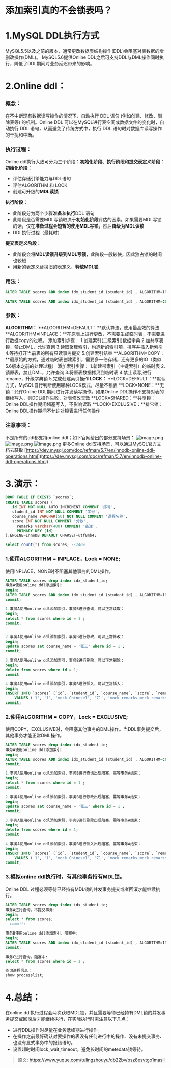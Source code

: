 # 添加索引真的不会锁表吗？


# 1.MySQL DDL执行方式
MySQL5.5以及之前的版本，通常更改数据表结构操作(DDL)会阻塞对表数据的增删改操作(DML)。
MySQL5.6提供Online DDL之后可支持DDL与DML操作同时执行，降低了DDL期间对业务延迟带来的影响。

# 2.Online ddl：

### 概念：
在不中断现有数据读写操作的情况下，自动执行 DDL 语句 (例如创建、修改、删除表等) 的机制。Online DDL 可以在MySQL进行表空间或数据文件的变化时，自动执行 DDL 语句，从而避免了传统方式中，执行 DDL 语句时对数据库读写操作的干扰和中断。

### 执行过程：
Online ddl执行大致可分为三个阶段：**初始化阶段、执行阶段和提交表定义阶段**：
**初始化阶段：**

- 评估存储引擎能力与DDL语句
- 评估ALGORITHM 和 LOCK
- 创建可升级的**MDL读锁**

**执行阶段：**

- 此阶段分为两个步骤**准备**和**执行**DDL 语句
- 此阶段是否需要MDL写锁取决于**初始化阶段**评估的因素。如果需要MDL写锁的话，仅在**准备过程**会**短暂的使用MDL写锁**，然后**降级为MDL读锁**
- DDL执行过程（最耗时）

**提交表定义阶段：**

- 此阶段会将**MDL读锁升级到MDL写锁**，此阶段一般较快，因此独占锁的时间也较短
- 用新的表定义替换旧的表定义，**释放MDL锁**

### 用法：
```sql
ALTER TABLE scores ADD index idx_student_id (student_id) , ALGORITHM=INPLACE, LOCK=NONE;

ALTER TABLE scores ADD index idx_student_id (student_id) , ALGORITHM=COPY, LOCK=EXCLUSIVE;
```

### 参数：
**ALGORITHM：**
**ALGORITHM=DEFAULT：**默认算法，使用最高效的算法
**ALGORITHM=INPLACE：**在原表上进行更改，不需要生成临时表，不需要进行数据copy的过程。
添加索引步骤：
1.创建索引(二级索引)数据字典
2.加共享表锁，禁止DML，允许查询
3.读取聚簇索引，构造新的索引项，排序并插入新索引
4.等待打开当前表的所有只读事务提交
5.创建索引结束
**ALGORITHM=COPY：**最原始的方式，通过临时表创建索引，需要多一倍存储，还有更多的IO（类似5.6版本之前的处理过程）
添加索引步骤：
1.新建带索引（主键索引）的临时表
2.锁原表，禁止DML，允许查询
3.将原表数据拷贝到临时表
4.禁止读写,进行rename，升级字典锁
5.完成创建索引操作
**LOCK：**
**LOCK=DEFAULT：**默认方式，MySQL自行判断使用哪种LOCK模式，尽量不锁表
**LOCK=NONE：**无锁：允许Online DDL期间进行并发读写操作。如果Online DDL操作不支持对表的继续写入，则DDL操作失败，对表修改无效
**LOCK=SHARED：**共享锁：Online DDL操作期间堵塞写入，不影响读取
**LOCK=EXCLUSIVE：**排它锁：Online DDL操作期间不允许对锁表进行任何操作

### 注意事项：
不是所有的ddl都支持online ddl；如下官网给出的部分支持场景：
![image.png](./img/KtaaGQv_0ZQ2029F/1680509607122-5e10d223-1b05-44b5-80dc-03b7594755ff-800833.png)
![image.png](./img/KtaaGQv_0ZQ2029F/1680509744854-3ae979f5-ef47-401f-a5b3-317a95bd104b-607109.png)
![image.png](./img/KtaaGQv_0ZQ2029F/1680509756926-7c09c2d5-bcf8-4db2-a849-62f5ef978805-389469.png)
更多Online ddl支持场景，可以通过MySQL官方文档去获取
[https://dev.mysql.com/doc/refman/5.7/en/innodb-online-ddl-operations.html](https://dev.mysql.com/doc/refman/5.7/en/innodb-online-ddl-operations.html)

# 3.演示：
```sql
DROP TABLE IF EXISTS `scores`;
CREATE TABLE scores (
   id INT NOT NULL AUTO_INCREMENT COMMENT '序号',
   student_id INT NOT NULL COMMENT '学号',
   course_name VARCHAR(50) NOT NULL COMMENT '课程名称',
   score INT NOT NULL COMMENT '分数',
	 remarks varchar(400) COMMENT '备注',
	 PRIMARY KEY (id)
);ENGINE=InnoDB DEFAULT CHARSET=utf8mb4;

select count(*) from scores; --240w
```

### 1.使用ALGORITHM = INPLACE，Lock = NONE;
使用INPLACE，NONE时不阻塞其他事务的DML操作。
```sql
ALTER TABLE scores drop index idx_student_id;
事务A使用online ddl添加索引:
begin;
ALTER TABLE scores ADD index idx_student_id (student_id) , ALGORITHM=INPLACE, LOCK=NONE;
commit;

1.事务A使用online ddl添加索引，事务B进行查询，可以正常读取：
begin;
select * from scores where id = 1 ;
commit;


2.事务A使用online ddl添加索引，事务B进行修改，可以正常修改：
begin;
update scores set course_name = '张三' where id = 1 ;
commit;

3.事务A使用online ddl添加索引，事务B进行删除，可以正常删除：
begin;
delete from scores where id = 1;
commit

4.事务A使用online ddl添加索引，事务B进行插入，可以正常插入：
begin;
INSERT INTO `scores` (`id`, `student_id`, `course_name`, `score`, `remarks`) 
	VALUES ('1', '1', 'mock_Chinese1', '71', 'mock_remarks_mock_remarks_mock_remarks_mock_remarks_mock_remarks_mock_remarks_mock_remarks_mock_remarks_mock_remarks_mock_remarks_mock_remarks');
commit;
```

### 2.使用ALGORITHM = COPY，Lock = EXCLUSIVE;
使用COPY，EXCLUSIVE时，会阻塞其他事务的DML操作。当DDL事务提交后，其他事务才能正常DML操作。
```sql
ALTER TABLE scores drop index idx_student_id;
事务A使用online ddl添加索引:
begin;
ALTER TABLE scores ADD index idx_student_id (student_id) , ALGORITHM=COPY, LOCK=EXCLUSIVE;
commit;

1.事务A使用online ddl添加索引，事务B进行查询出现阻塞，需等事务A结束：
begin;
select * from scores where id = 1 ;
commit;

2.事务A使用online ddl添加索引，事务B进行修改出现阻塞，需等事务A结束：
begin;
update scores set course_name = '张三' where id = 1 ;
commit;

3.事务A使用online ddl添加索引，事务B进行删除出现阻塞，需等事务A结束：
begin;
delete from scores where id = 1;
commit

4.事务A使用online ddl添加索引，事务B进行插入出现阻塞，需等事务A结束：
begin;
INSERT INTO `scores` (`id`, `student_id`, `course_name`, `score`, `remarks`) 
	VALUES ('1', '1', 'mock_Chinese1', '71', 'mock_remarks_mock_remarks_mock_remarks_mock_remarks_mock_remarks_mock_remarks_mock_remarks_mock_remarks_mock_remarks_mock_remarks_mock_remarks');
commit;
```

### 3.模拟online ddl执行时，有其他事务持有MDL锁。
Online DDL 过程必须等待已经持有MDL锁的并发事务提交或者回滚才能继续执行。
```sql
ALTER TABLE scores drop index idx_student_id;
事务A进行查询，不提交事务:
begin;
select * from scores;
--commit;

事务B使用online ddl添加索引，阻塞中:
begin;
ALTER TABLE scores ADD index idx_student_id (student_id) , ALGORITHM=INPLACE, LOCK=NONE;
commit;

事务C进行查询，阻塞中:
select * from scores where id = 1 ;

查询进程信息：
show processlist;
```

# 4.总结：
在online ddl执行过程会两次获取MDL锁，并且需要等待已经持有DML锁的并发事务提交或回滚后才能继续执行，在实际执行时需注意以下几点：

- 进行DDL操作时尽量在业务低峰期进行操作。
- 在操作之前最好确认对要操作的表没有任何进行中的操作、没有未提交事务、也没有显式事务中的报错语句。
- 设置超时时间lock_wait_timeout，避免长时间的metedata锁等待。


> 原文: <https://www.yuque.com/tulingzhouyu/db22bv/psz8esvtgo1masil>